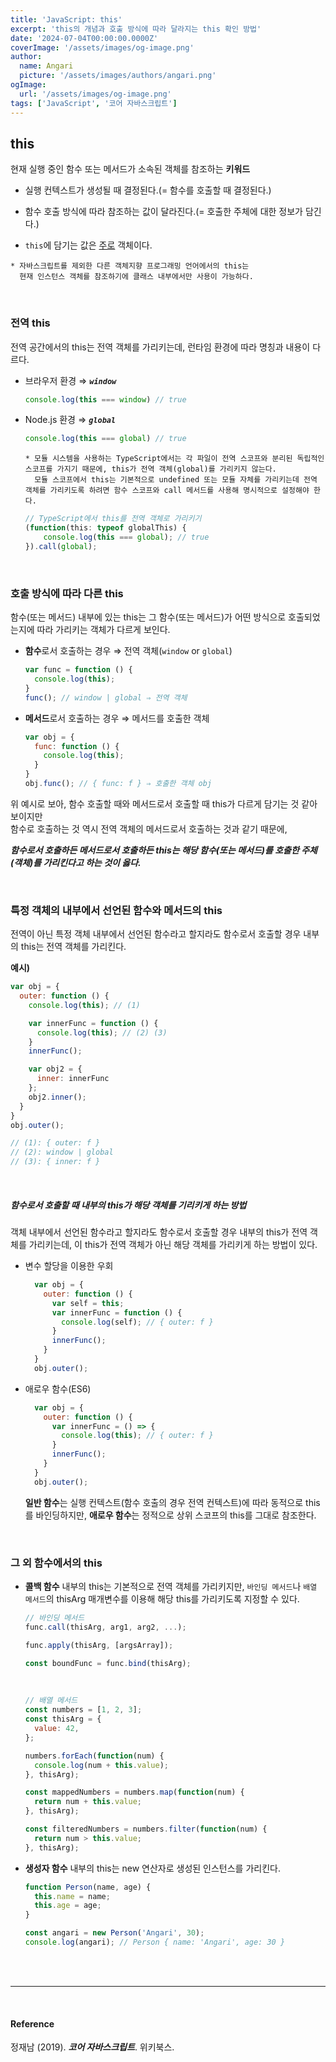 ```yaml
---
title: 'JavaScript: this'
excerpt: 'this의 개념과 호출 방식에 따라 달라지는 this 확인 방법'
date: '2024-07-04T00:00:00.0000Z'
coverImage: '/assets/images/og-image.png'
author:
  name: Angari
  picture: '/assets/images/authors/angari.png'
ogImage:
  url: '/assets/images/og-image.png'
tags: ['JavaScript', '코어 자바스크립트']
---
```


## **this**

현재 실행 중인 함수 또는 메서드가 소속된 객체를 참조하는 **키워드**

- 실행 컨텍스트가 생성될 때 결정된다.(= 함수를 호출할 때 결정된다.)

- 함수 호출 방식에 따라 참조하는 값이 달라진다.(= 호출한 주체에 대한 정보가 담긴다.)

- `this`에 담기는 값은 <u>주로</u> 객체이다.

```
* 자바스크립트를 제외한 다른 객체지향 프로그래밍 언어에서의 this는 
  현재 인스턴스 객체를 참조하기에 클래스 내부에서만 사용이 가능하다.
```

<br/>

### 전역 this
전역 공간에서의 this는 전역 객체를 가리키는데, 런타임 환경에 따라 명칭과 내용이 다르다.

- 브라우저 환경 ⇒ **_`window`_**
  ```js
  console.log(this === window) // true
  ```

- Node.js 환경 ⇒ **_`global`_**
  ```js
  console.log(this === global) // true
  ```
  

  ```
  * 모듈 시스템을 사용하는 TypeScript에서는 각 파일이 전역 스코프와 분리된 독립적인 스코프를 가지기 때문에, this가 전역 객체(global)를 가리키지 않는다.
    모듈 스코프에서 this는 기본적으로 undefined 또는 모듈 자체를 가리키는데 전역 객체를 가리키도록 하려면 함수 스코프와 call 메서드를 사용해 명시적으로 설정해야 한다.
  ```

  ```ts
  // TypeScript에서 this를 전역 객체로 가리키기
  (function(this: typeof globalThis) {
      console.log(this === global); // true
  }).call(global);
  ```

<br/>

### 호출 방식에 따라 다른 this

함수(또는 메서드) 내부에 있는 this는 그 함수(또는 메서드)가 어떤 방식으로 호출되었는지에 따라 가리키는 객체가 다르게 보인다.

- **함수**로서 호출하는 경우 ⇒ 전역 객체(`window` or `global`)

  ```js
  var func = function () {
    console.log(this);
  }
  func(); // window | global ⇒ 전역 객체
  ```

- **메서드**로서 호출하는 경우 ⇒ 메서드를 호출한 객체

  ```js
  var obj = {
    func: function () {
      console.log(this);
    }
  }
  obj.func(); // { func: f } ⇒ 호출한 객체 obj
  ```

위 예시로 보아, 함수 호출할 때와 메서드로서 호출할 때 this가 다르게 담기는 것 같아 보이지만  
함수로 호출하는 것 역시 전역 객체의 메서드로서 호출하는 것과 같기 때문에,  

**_함수로서 호출하든 메서드로서 호출하든 this는 해당 함수(또는 메서드)를 호출한 주체(객체)를 가리킨다고 하는 것이 옳다._**

<br/>

### 특정 객체의 내부에서 선언된 함수와 메서드의 this

전역이 아닌 특정 객체 내부에서 선언된 함수라고 할지라도 함수로서 호출할 경우 내부의 this는 전역 객체를 가리킨다.

**예시)**
  ```js
  var obj = {
    outer: function () {
      console.log(this); // (1)

      var innerFunc = function () {
        console.log(this); // (2) (3)
      }
      innerFunc();

      var obj2 = {
        inner: innerFunc
      };
      obj2.inner();
    }
  }
  obj.outer();

  // (1): { outer: f }
  // (2): window | global
  // (3): { inner: f }
  ```

<br/>

##### 함수로서 호출할 때 내부의 this가 해당 객체를 기리키게 하는 방법

객체 내부에서 선언된 함수라고 할지라도 함수로서 호출할 경우 내부의 this가 전역 객체를 가리키는데, 이 this가 전역 객체가 아닌 해당 객체를 가리키게 하는 방법이 있다.

- 변수 할당을 이용한 우회
  ```js
    var obj = {
      outer: function () {
        var self = this;
        var innerFunc = function () {
          console.log(self); // { outer: f }
        }
        innerFunc();
      }
    }
    obj.outer();
  ```

- 애로우 함수(ES6)
  ```js
    var obj = {
      outer: function () {
        var innerFunc = () => {
          console.log(this); // { outer: f }
        }
        innerFunc();
      }
    }
    obj.outer();
  ```

  **일반 함수**는 실행 컨텍스트(함수 호출의 경우 전역 컨텍스트)에 따라 동적으로 this를 바인딩하지만,
  **애로우 함수**는 정적으로 상위 스코프의 this를 그대로 참조한다.

<br/>

### 그 외 함수에서의 this

- **콜백 함수** 내부의 this는 기본적으로 전역 객체를 가리키지만, `바인딩 메서드`나 `배열 메서드`의 thisArg 매개변수를 이용해 해당 this를 가리키도록 지정할 수 있다.

  ```js
  // 바인딩 메서드
  func.call(thisArg, arg1, arg2, ...);

  func.apply(thisArg, [argsArray]);

  const boundFunc = func.bind(thisArg);
  ```

  <br/>

  ```js
  // 배열 메서드
  const numbers = [1, 2, 3];
  const thisArg = {
    value: 42,
  };

  numbers.forEach(function(num) {
    console.log(num + this.value);
  }, thisArg);

  const mappedNumbers = numbers.map(function(num) {
    return num + this.value;
  }, thisArg);

  const filteredNumbers = numbers.filter(function(num) {
    return num > this.value;
  }, thisArg);
  ```


- **생성자 함수** 내부의 this는 new 연산자로 생성된 인스턴스를 가리킨다.

  ```js
  function Person(name, age) {
    this.name = name;
    this.age = age;
  }

  const angari = new Person('Angari', 30);
  console.log(angari); // Person { name: 'Angari', age: 30 }
  ```

<br/>
<br/>

---

<br/>

#### Reference

정재남 (2019). **_코어 자바스크립트_**. 위키북스.